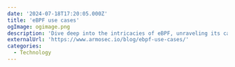 ```yaml
---
date: '2024-07-18T17:20:05.000Z'
title: 'eBPF use cases'
ogImage: ogimage.png
description: 'Dive deep into the intricacies of eBPF, unraveling its capabilities and exploring its seamless integration within the Kubernetes landscape'
externalUrl: 'https://www.armosec.io/blog/ebpf-use-cases/'
categories:
  - Technology
---
```


